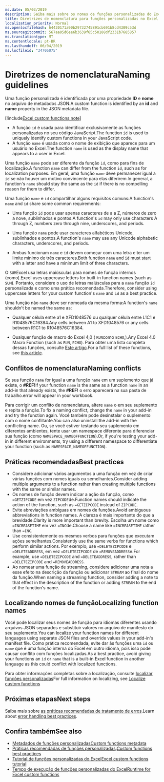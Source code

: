 ```yaml
---
ms.date: 05/03/2019
description: Saiba mais sobre os nomes de funções personalizadas do Excel e evite armadilhas comuns de nomeação.
title: Diretrizes de nomenclatura para funções personalizadas no Excel
localization_priority: Normal
ms.openlocfilehash: 64420171a90b29732745891cb691b8cd4309c53d
ms.sourcegitcommit: 567aa05d6ee6b3639f65c50188df2331b7685857
ms.translationtype: MT
ms.contentlocale: pt-BR
ms.lasthandoff: 06/04/2019
ms.locfileid: "34706075"
---
```

# <a name="naming-guidelines"></a><span data-ttu-id="32642-103">Diretrizes de nomenclatura</span><span class="sxs-lookup"><span data-stu-id="32642-103">Naming guidelines</span></span>

<span data-ttu-id="32642-104">Uma função personalizada é identificada por uma propriedade **ID** e **nome** no arquivo de metadados JSON.</span><span class="sxs-lookup"><span data-stu-id="32642-104">A custom function is identified by an **id** and **name** property in the JSON metadata file.</span></span>

[!include[Excel custom functions note](../includes/excel-custom-functions-note.md)]

- <span data-ttu-id="32642-105">A função `id` é usada para identificar exclusivamente as funções personalizadas no seu código JavaScript.</span><span class="sxs-lookup"><span data-stu-id="32642-105">The function `id` is used to uniquely identify custom functions in your JavaScript code.</span></span> 
- <span data-ttu-id="32642-106">A função `name` é usada como o nome de exibição que aparece para um usuário no Excel.</span><span class="sxs-lookup"><span data-stu-id="32642-106">The function `name` is used as the display name that appears to a user in Excel.</span></span> 

<span data-ttu-id="32642-107">Uma função `name` pode ser diferente da função `id`, como para fins de localização.</span><span class="sxs-lookup"><span data-stu-id="32642-107">A function `name` can differ from the function `id`, such as for localization purposes.</span></span> <span data-ttu-id="32642-108">Em geral, uma função `name` deve permanecer igual a `id` se não houver um motivo convincente para elas diferirem.</span><span class="sxs-lookup"><span data-stu-id="32642-108">In general, a function's `name` should stay the same as the `id` if there is no compelling reason for them to differ.</span></span>

<span data-ttu-id="32642-109">Uma função `name` e `id` compartilhar alguns requisitos comuns:</span><span class="sxs-lookup"><span data-stu-id="32642-109">A function's `name` and `id` share some common requirements:</span></span>

- <span data-ttu-id="32642-110">Uma função `id` pode usar apenas caracteres de a a Z, números de zero a nove, sublinhados e pontos.</span><span class="sxs-lookup"><span data-stu-id="32642-110">A function's `id` may only use characters A through Z, numbers zero through nine, underscores, and periods.</span></span>

- <span data-ttu-id="32642-111">Uma função `name` pode usar caracteres alfabéticos Unicode, sublinhados e pontos.</span><span class="sxs-lookup"><span data-stu-id="32642-111">A function's `name` may use any Unicode alphabetic characters, underscores, and periods.</span></span>

- <span data-ttu-id="32642-112">Ambas funcionam `name` e `id` devem começar com uma letra e ter um limite mínimo de três caracteres.</span><span class="sxs-lookup"><span data-stu-id="32642-112">Both function `name` and `id` must start with a letter and have a minimum limit of three characters.</span></span>

<span data-ttu-id="32642-113">O `SUM`Excel usa letras maiúsculas para nomes de função internos (como).</span><span class="sxs-lookup"><span data-stu-id="32642-113">Excel uses uppercase letters for built-in function names (such as `SUM`).</span></span> <span data-ttu-id="32642-114">Portanto, considere o uso de letras maiúsculas para a `name` função `id` personalizada e como uma prática recomendada.</span><span class="sxs-lookup"><span data-stu-id="32642-114">Therefore, consider using uppercase letters for your custom function's `name` and `id` as a best practice.</span></span>

<span data-ttu-id="32642-115">Uma função não `name` deve ser nomeada da mesma forma:</span><span class="sxs-lookup"><span data-stu-id="32642-115">A function's `name` shouldn't be named the same as:</span></span>

- <span data-ttu-id="32642-116">Qualquer célula entre a1 e XFD1048576 ou qualquer célula entre L1C1 e R1048576C16384.</span><span class="sxs-lookup"><span data-stu-id="32642-116">Any cells between A1 to XFD1048576 or any cells between R1C1 to R1048576C16384.</span></span>

- <span data-ttu-id="32642-117">Qualquer função de macro do Excel 4,0 ( `RUN`como `ECHO`,).</span><span class="sxs-lookup"><span data-stu-id="32642-117">Any Excel 4.0 Macro Function (such as `RUN`, `ECHO`).</span></span>  <span data-ttu-id="32642-118">Para obter uma lista completa dessas funções, consulte [Este artigo](https://www.microsoft.com/en-us/download/details.aspx?id=1465).</span><span class="sxs-lookup"><span data-stu-id="32642-118">For a full list of these functions, see [this article](https://www.microsoft.com/en-us/download/details.aspx?id=1465).</span></span>

## <a name="naming-conflicts"></a><span data-ttu-id="32642-119">Conflitos de nomenclatura</span><span class="sxs-lookup"><span data-stu-id="32642-119">Naming conflicts</span></span>

<span data-ttu-id="32642-120">Se sua função `name` for igual a uma função `name` em um suplemento que já existe, o **#REF!**</span><span class="sxs-lookup"><span data-stu-id="32642-120">If your function `name` is the same as a function `name` in an add-in that already exists, the **#REF!**</span></span> <span data-ttu-id="32642-121">o erro aparecerá na sua pasta de trabalho.</span><span class="sxs-lookup"><span data-stu-id="32642-121">error will appear in your workbook.</span></span>

<span data-ttu-id="32642-122">Para corrigir um conflito de nomenclatura, altere `name` o em seu suplemento e repita a função.</span><span class="sxs-lookup"><span data-stu-id="32642-122">To fix a naming conflict, change the `name` in your add-in and try the function again.</span></span> <span data-ttu-id="32642-123">Você também pode desinstalar o suplemento com o nome conflitante.</span><span class="sxs-lookup"><span data-stu-id="32642-123">You can also uninstall the add-in with the conflicting name.</span></span> <span data-ttu-id="32642-124">Ou, se você estiver testando seu suplemento em diferentes ambientes, tente usar um namespace diferente para diferenciar sua função (como `NAMESPACE_NAMEOFFUNCTION`).</span><span class="sxs-lookup"><span data-stu-id="32642-124">Or, if you're testing your add-in in different environments, try using a different namespace to differentiate your function (such as `NAMESPACE_NAMEOFFUNCTION`).</span></span>

## <a name="best-practices"></a><span data-ttu-id="32642-125">Práticas recomendadas</span><span class="sxs-lookup"><span data-stu-id="32642-125">Best practices</span></span>

- <span data-ttu-id="32642-126">Considere adicionar vários argumentos a uma função em vez de criar várias funções com nomes iguais ou semelhantes.</span><span class="sxs-lookup"><span data-stu-id="32642-126">Consider adding multiple arguments to a function rather than creating multiple functions with the same or similar names.</span></span>
- <span data-ttu-id="32642-127">Os nomes de função devem indicar a ação da função, como `=GETZIPCODE` em vez `ZIPCODE`de.</span><span class="sxs-lookup"><span data-stu-id="32642-127">Function names should indicate the action of the function, such as `=GETZIPCODE` instead of `ZIPCODE`.</span></span>
- <span data-ttu-id="32642-128">Evite abreviações ambíguas em nomes de funções.</span><span class="sxs-lookup"><span data-stu-id="32642-128">Avoid ambiguous abbreviations in function names.</span></span> <span data-ttu-id="32642-129">A clareza é mais importante do que a brevidade.</span><span class="sxs-lookup"><span data-stu-id="32642-129">Clarity is more important than brevity.</span></span> <span data-ttu-id="32642-130">Escolha um nome como `=INCREASETIME` em vez `=INC`de.</span><span class="sxs-lookup"><span data-stu-id="32642-130">Choose a name like `=INCREASETIME` rather than `=INC`.</span></span>
- <span data-ttu-id="32642-131">Use consistentemente os mesmos verbos para funções que executam ações semelhantes.</span><span class="sxs-lookup"><span data-stu-id="32642-131">Consistently use the same verbs for functions which perform similar actions.</span></span> <span data-ttu-id="32642-132">Por exemplo, use `=DELETEZIPCODE` e `=DELETEADDRESS`, em vez `=DELETEZIPCODE` de `=REMOVEADDRESS`e.</span><span class="sxs-lookup"><span data-stu-id="32642-132">For example, use `=DELETEZIPCODE` and `=DELETEADDRESS`, rather than `=DELETEZIPCODE` and `=REMOVEADDRESS`.</span></span>
- <span data-ttu-id="32642-133">Ao nomear uma função de streaming, considere adicionar uma nota a esse efeito na descrição da função ou adicionar `STREAM` ao final do nome da função.</span><span class="sxs-lookup"><span data-stu-id="32642-133">When naming a streaming function, consider adding a note to that effect in the description of the function or adding `STREAM` to the end of the function's name.</span></span>

## <a name="localizing-function-names"></a><span data-ttu-id="32642-134">Localizando nomes de função</span><span class="sxs-lookup"><span data-stu-id="32642-134">Localizing function names</span></span>

<span data-ttu-id="32642-135">Você pode localizar seus nomes de função para idiomas diferentes usando arquivos JSON separados e substituir valores no arquivo de manifesto do seu suplemento.</span><span class="sxs-lookup"><span data-stu-id="32642-135">You can localize your function names for different languages using separate JSON files and override values in your add-in's manifest file.</span></span> <span data-ttu-id="32642-136">Como prática recomendada, evite dar às funções uma `id` ou `name` que é uma função interna do Excel em outro idioma, pois isso pode causar conflito com funções localizadas.</span><span class="sxs-lookup"><span data-stu-id="32642-136">As a best practice, avoid giving your functions an `id` or `name` that is a built-in Excel function in another language as this could conflict with localized functions.</span></span>

<span data-ttu-id="32642-137">Para obter informações completas sobre a localização, consulte [localizar funções personalizadas](custom-functions-localize.md)</span><span class="sxs-lookup"><span data-stu-id="32642-137">For full information on localizing, see [Localize custom functions](custom-functions-localize.md)</span></span>

## <a name="next-steps"></a><span data-ttu-id="32642-138">Próximas etapas</span><span class="sxs-lookup"><span data-stu-id="32642-138">Next steps</span></span>
<span data-ttu-id="32642-139">Saiba mais sobre [as práticas recomendadas de tratamento de erros](custom-functions-errors.md).</span><span class="sxs-lookup"><span data-stu-id="32642-139">Learn about [error handling best practices](custom-functions-errors.md).</span></span>

## <a name="see-also"></a><span data-ttu-id="32642-140">Confira também</span><span class="sxs-lookup"><span data-stu-id="32642-140">See also</span></span>

* [<span data-ttu-id="32642-141">Metadados de funções personalizadas</span><span class="sxs-lookup"><span data-stu-id="32642-141">Custom functions metadata</span></span>](custom-functions-json.md)
* <span data-ttu-id="32642-142">[Práticas recomendadas de funções personalizadas](custom-functions-best-practices.md).</span><span class="sxs-lookup"><span data-stu-id="32642-142">[Custom functions best practices](custom-functions-best-practices.md)</span></span>
* [<span data-ttu-id="32642-143">Tutorial de funções personalizadas do Excel</span><span class="sxs-lookup"><span data-stu-id="32642-143">Excel custom functions tutorial</span></span>](../tutorials/excel-tutorial-create-custom-functions.md)
* [<span data-ttu-id="32642-144">Tempo de execução de funções personalizadas do Excel</span><span class="sxs-lookup"><span data-stu-id="32642-144">Runtime for Excel custom functions</span></span>](custom-functions-runtime.md)
